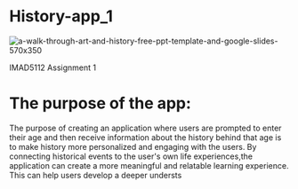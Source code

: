 # History-app_1
![a-walk-through-art-and-history-free-ppt-template-and-google-slides-570x350](https://github.com/st10448997/History-app_1/assets/161011444/762eb5f6-9447-4ff6-be48-a66e02f62cea)


IMAD5112 Assignment 1

# The purpose of the app:
The purpose of creating an application where users are prompted to enter their age and then receive information about the history behind that age is to make history more personalized and engaging with the users.
By connecting historical events to the user's own life experiences,the application can create a more meaningful and relatable learning experience. This can help users develop a deeper understs
